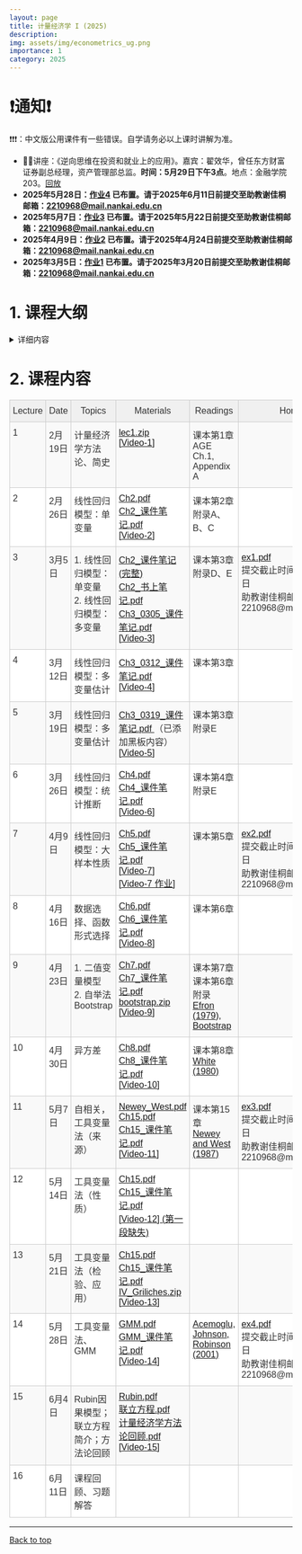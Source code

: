 ```yaml
---
layout: page
title: 计量经济学 I (2025)
description: 
img: assets/img/econometrics_ug.png
importance: 1
category: 2025
---
```


# ❗️通知❗️

❗️❗️❗️：中文版公用课件有一些错误。自学请务必以上课时讲解为准。
- 🎉🎉讲座：《逆向思维在投资和就业上的应用》。嘉宾：翟效华，曾任东方财富证券副总经理，资产管理部总监。**时间：5月29日下午3点**。地点：金融学院203。[回放](https://nankai.feishu.cn/minutes/obcnra7s5uf754fg3i9ypl4i?from=from_copylink)
- **2025年5月28日：[作业4](/assets/courses/econometrics_ug/ex4.pdf) 已布置。请于2025年6月11日前提交至助教谢佳桐邮箱：2210968@mail.nankai.edu.cn**
- **2025年5月7日：[作业3](/assets/courses/econometrics_ug/ex3.pdf) 已布置。请于2025年5月22日前提交至助教谢佳桐邮箱：2210968@mail.nankai.edu.cn**
- **2025年4月9日：[作业2](/assets/courses/econometrics_ug/ex2.pdf) 已布置。请于2025年4月24日前提交至助教谢佳桐邮箱：2210968@mail.nankai.edu.cn**
- **2025年3月5日：[作业1](/assets/courses/econometrics_ug/ex1.pdf) 已布置。请于2025年3月20日前提交至助教谢佳桐邮箱：2210968@mail.nankai.edu.cn**

# 1. 课程大纲

<details markdown="1">
  <summary> 详细内容 </summary>

这门课是计量经济学入门。本课程旨在帮助学生掌握使用统计方法分析经济数据的基本技能。课程内容涵盖经济学理论与实际数据之间的关系，重点介绍如何运用回归分析、假设检验等基本计量方法来理解经济现象。学生将学习如何构建和估计经济模型，分析经济变量之间的关系，检验模型的有效性。课程主要内容如下：

- 计量经济学方法论、简史
- 线性回归模型：单变量
- 线性回归模型：多变量
  - 模型估计
  - 统计推断
  - 大样本性质
  - 数据选择、函数形式选择
- 二值变量模型
- 异方差、自相关问题
- 工具变量法

如果时间允许，我将做一些扩展讨论，并简单介绍如何使用软件（如Stata、R、Python等）进行数据分析（AI时代这些变得更容易了）。考试内容将和其他班级统一。

## 教科书

伍尔德里奇 (2016). 计量经济学导论：现代观点（第6版）Wooldridge, J. M. (2016). 

Introductory econometrics: A modern approach (6th ed.). Cengage Learning.

参考书:
- 墙裂推荐 (简称AGE)：Kennedy, Peter (2008). A Guide to Econometrics. 6 edition. Malden, MA: Wiley-Blackwell
- Hayashi, F. (2000). Econometrics. Princeton University Press.
- Wooldridge, J. M. (2010). Econometric Analysis of Cross Section and Panel Data, 2nd ed.
- Angrist, J. D., and J. Pischke, 2009, Mostly Harmless Econometrics: An Empiricist's Companion. 1 edition. (Princeton University Press).

## 评分
- 5次作业, 30%
- 期末考试, 70%


**PLAGIARISM IS STRICTLY PROHIBITED. You may immediately fail the course if copy-pasting other's work.** Discussion is, of course, permitted.

**抄袭作业零容忍。抄袭他人作业可能会直接挂科。** 讨论、交流没有问题，但仍需自己完成。

</details>


# 2. 课程内容
<style type="text/css">
.tg  { 
    border-collapse:collapse;
    border-color:#ccc;
    border-spacing:0;
    width: 100%; /* Increase the width of the whole table */
    table-layout: auto; /* Adjusts based on content */
}
.tg td {
    background-color:#fff;
    border-color:#ccc;
    border-style:solid;
    border-width:1px;
    color:#333;
    font-family:Arial, sans-serif;
    font-size:16px;
    overflow:hidden;
    padding:10px 5px;
    word-break:normal;
}
.tg th {
    background-color:#f0f0f0;
    border-color:#ccc;
    border-style:solid;
    border-width:1px;
    color:#333;
    font-family:Arial, sans-serif;
    font-size:16px;
    font-weight:normal;
    overflow:hidden;
    padding:10px 5px;
    word-break:normal;
}
.tg .tg-v16d {
    background-color:#f9f9f9;
    border-color:#cccccc;
    text-align:left;
    vertical-align:top;
}
.tg .tg-65iu {
    border-color:#cccccc;
    text-align:left;
    vertical-align:top;
}
.tg .tg-o57c {
    border-color:#cccccc;
    text-align:center;
    vertical-align:top;
}
</style>
<table class="tg">
<colgroup>
<col style="width: 56px">
<col style="width: 70px">
<col style="width: 190px">
<col style="width: 180px">
<col style="width: 120px">
<col style="width: 80px">
</colgroup>
<thead>
  <tr>
    <th class="tg-o57c">Lecture</th>
    <th class="tg-o57c">Date</th>
    <th class="tg-o57c">Topics</th>
    <th class="tg-o57c">Materials</th>
    <th class="tg-o57c">Readings</th>
    <th class="tg-o57c">Homework</th>
  </tr>
</thead>
<tbody>
  <tr>
    <td class="tg-v16d">1</td>
    <td class="tg-v16d">2月19日</td>
    <td class="tg-v16d"> 计量经济学方法论、简史 </td>
    <td class="tg-v16d">
    <a href="/assets/courses/econometrics_ug/lec1.zip" target="_blank" rel="noopener noreferrer">lec1.zip </a>
    <br>
    <a href="https://nankai.feishu.cn/minutes/obcnthb369h1bh4p5b3kye49?from=from_copylink" target="_blank" rel="noopener noreferrer">[Video-1] </a>
    </td>
    <td class="tg-v16d">
      课本第1章 <br>
      AGE Ch.1, Appendix A
    </td>
    <td class="tg-v16d"></td>
  </tr>
  <tr>
    <td class="tg-65iu">2</td>
    <td class="tg-65iu">2月26日</td>
    <td class="tg-65iu"> 线性回归模型：单变量 </td>
    <td class="tg-65iu">
    <a href="/assets/courses/econometrics_ug/Chapter2.pdf" target="_blank" rel="noopener noreferrer">Ch2.pdf </a> <br>
    <a href="/assets/courses/econometrics_ug/Ch2_课件笔记.pdf" target="_blank" rel="noopener noreferrer">Ch2_课件笔记.pdf </a> <br>
    <a href="https://nankai.feishu.cn/minutes/obcnya21q76o6wf718953bh8?from=from_copylink" target="_blank" rel="noopener noreferrer">[Video-2] </a>
    </td>
    <td class="tg-65iu">
    课本第2章 <br> 附录A、B、C
    </td>
    <td class="tg-65iu">
    </td>
  </tr>
  <tr>
    <td class="tg-v16d">3</td>
    <td class="tg-v16d">3月5日</td>
    <td class="tg-v16d"> 1. 线性回归模型：单变量 <br> 2. 线性回归模型：多变量 </td>
    <td class="tg-v16d">
      <a href="/assets/courses/econometrics_ug/Ch2_课件笔记(完整).pdf" target="_blank" rel="noopener noreferrer">Ch2_课件笔记(完整) </a> <br>
      <a href="/assets/courses/econometrics_ug/Ch2_书上笔记.pdf" target="_blank" rel="noopener noreferrer">Ch2_书上笔记.pdf </a> <br>
      <a href="/assets/courses/econometrics_ug/Ch3_0305_课件笔记.pdf" target="_blank" rel="noopener noreferrer">Ch3_0305_课件笔记.pdf </a> <br>
      <a href="https://nankai.feishu.cn/minutes/obcn332pc2x4z4z233by68r3?from=from_copylink" target="_blank" rel="noopener noreferrer">[Video-3] </a>
    </td>
    <td class="tg-v16d">
      课本第3章 <br>
      附录D、E
    </td>
    <td class="tg-v16d">
      <a href="/assets/courses/econometrics_ug/ex1.pdf" target="_blank" rel="noopener noreferrer">ex1.pdf </a> <br>
      提交截止时间：2025年3月20日 <br>
      助教谢佳桐邮箱：2210968@mail.nankai.edu.cn
    </td>
  </tr>
  <tr>
    <td class="tg-65iu">4</td>
    <td class="tg-65iu">3月12日</td>
    <td class="tg-65iu"> 线性回归模型：多变量估计 </td>
    <td class="tg-65iu">
      <a href="/assets/courses/econometrics_ug/Ch3_0312_课件笔记.pdf" target="_blank" rel="noopener noreferrer">Ch3_0312_课件笔记.pdf </a> <br>
      <a href="https://nankai.feishu.cn/minutes/obcn8v136689v4lhijan7p91?from=from_copylink" target="_blank" rel="noopener noreferrer">[Video-4] </a>
    </td>
    <td class="tg-65iu">
      课本第3章
    </td>
    <td class="tg-65iu">
    </td>
  </tr>
  <tr>
    <td class="tg-v16d">5</td>
    <td class="tg-v16d">3月19日 </td>
    <td class="tg-v16d"> 线性回归模型：多变量估计 </td>
    <td class="tg-v16d">
      <a href="/assets/courses/econometrics_ug/Ch3_0319_课件笔记.pdf" target="_blank" rel="noopener noreferrer">Ch3_0319_课件笔记.pdf </a> （已添加黑板内容） <br>
      <a href="https://nankai.feishu.cn/minutes/obcndoah5z89tbhzks1c3zuc?from=from_copylink" target="_blank" rel="noopener noreferrer">[Video-5] </a>
    </td>
    <td class="tg-v16d">
      课本第3章 <br> 附录E
    </td>
    <td class="tg-v16d">
    </td>
  </tr>
  <tr>
    <td class="tg-65iu">6</td>
    <td class="tg-65iu">3月26日 </td>
    <td class="tg-65iu"> 线性回归模型：统计推断 </td>
    <td class="tg-65iu">
      <a href="/assets/courses/econometrics_ug/Ch4.pdf" target="_blank" rel="noopener noreferrer">Ch4.pdf </a> <br>
      <a href="/assets/courses/econometrics_ug/Ch4_课件笔记.pdf" target="_blank" rel="noopener noreferrer">Ch4_课件笔记.pdf </a> <br>
      <a href="https://nankai.feishu.cn/minutes/obcnih643ebe19o233h18646?from=from_copylink" target="_blank" rel="noopener noreferrer">[Video-6] </a> 
    </td>
    <td class="tg-65iu">
      课本第4章 <br>
      附录E
    </td>
    <td class="tg-65iu">
    </td>
  </tr>
  <tr>
    <td class="tg-v16d">7</td>
    <td class="tg-v16d">4月9日 </td>
    <td class="tg-v16d"> 线性回归模型：大样本性质 </td>
    <td class="tg-v16d">
    <a href="/assets/courses/econometrics_ug/Ch5.pdf" target="_blank" rel="noopener noreferrer">Ch5.pdf </a> <br>
    <a href="/assets/courses/econometrics_ug/Ch5_课件笔记.pdf" target="_blank" rel="noopener noreferrer">Ch5_课件笔记.pdf </a> <br>
    <a href="https://nankai.feishu.cn/minutes/obcnr3pb7y477b56t1g326u1?from=from_copylink" target="_blank" rel="noopener noreferrer">[Video-7] </a> <br>
    <a href="https://nankai.feishu.cn/minutes/obcnr56j1118o16cum6n1j8j?from=from_copylink" target="_blank" rel="noopener noreferrer">[Video-7 作业] </a>
    </td>
    <td class="tg-v16d">
    课本第5章
    </td>
    <td class="tg-v16d">
    <a href="/assets/courses/econometrics_ug/ex2.pdf" target="_blank" rel="noopener noreferrer">ex2.pdf </a> <br>
    提交截止时间：2025年4月24日 <br>
      助教谢佳桐邮箱：2210968@mail.nankai.edu.cn
    </td>
  </tr>
  <tr>
    <td class="tg-65iu">8</td>
    <td class="tg-65iu">4月16日 </td>
    <td class="tg-65iu">
    数据选择、函数形式选择 
    </td>
    <td class="tg-65iu">
    <a href="/assets/courses/econometrics_ug/Ch6.pdf" target="_blank" rel="noopener noreferrer">Ch6.pdf </a> <br>
    <a href="/assets/courses/econometrics_ug/Ch6_课件笔记.pdf" target="_blank" rel="noopener noreferrer">Ch6_课件笔记.pdf </a> <br>
    <a href="https://nankai.feishu.cn/minutes/obcnwyjdp132s3x8um5iortq?from=from_copylink" target="_blank" rel="noopener noreferrer">[Video-8] </a>
    </td>
    <td class="tg-65iu">
    课本第6章
    </td>
    <td class="tg-65iu">
    </td>
  </tr>
  <tr>
    <td class="tg-v16d">9</td>
    <td class="tg-v16d">4月23日</td>
    <td class="tg-v16d">
    1. 二值变量模型 <br>
    2. 自举法 Bootstrap
    </td>
    <td class="tg-v16d">
    <a href="/assets/courses/econometrics_ug/Ch7.pdf" target="_blank" rel="noopener noreferrer">Ch7.pdf </a> <br>
    <a href="/assets/courses/econometrics_ug/Ch7_课件笔记.pdf" target="_blank" rel="noopener noreferrer">Ch7_课件笔记.pdf </a> <br>
    <a href="/assets/courses/quant_2025/lec8/bootstrap.zip" target="_blank" rel="noopener noreferrer">bootstrap.zip</a> <br>
    <a href="https://nankai.feishu.cn/minutes/obcn2o2g1ux1a7jyweac8p64?from=from_copylink" target="_blank" rel="noopener noreferrer">[Video-9]</a> 
    </td>
    <td class="tg-v16d">
    课本第7章 <br>
    课本第6章附录 <br>
    <a href="https://link.springer.com/chapter/10.1007/978-1-4612-4380-9_41" target="_blank" rel="noopener noreferrer">Efron (1979), Bootstrap</a> 
    </td>
    <td class="tg-v16d"> </td>
  </tr>
  <tr>
    <td class="tg-65iu">10</td>
    <td class="tg-65iu">4月30日</td>
    <td class="tg-65iu">
    异方差
    </td>
    <td class="tg-65iu">
    <a href="/assets/courses/econometrics_ug/Ch8.pdf" target="_blank" rel="noopener noreferrer">Ch8.pdf </a> <br>
    <a href="/assets/courses/econometrics_ug/Ch8_课件笔记.pdf" target="_blank" rel="noopener noreferrer">Ch8_课件笔记.pdf </a> <br>
    <a href="https://nankai.feishu.cn/minutes/obcn7h668j4dz46nsavy82a9?from=from_copylink" target="_blank" rel="noopener noreferrer">[Video-10]</a>
    </td>
    <td class="tg-65iu">
    课本第8章 <br>
    <a href="https://www.jstor.org/stable/1912934" target="_blank" rel="noopener noreferrer">White (1980)</a>
    </td>
    <td class="tg-65iu"> </td>
  </tr>
  <tr>
    <td class="tg-v16d">11</td>
    <td class="tg-v16d">5月7日</td>
    <td class="tg-v16d">
    自相关，工具变量法（来源）
    </td>
    <td class="tg-v16d">
    <a href="/assets/courses/econometrics_ug/Newey_West.pdf" target="_blank" rel="noopener noreferrer">Newey_West.pdf </a> <br>
    <a href="/assets/courses/econometrics_ug/Ch15.pdf" target="_blank" rel="noopener noreferrer">Ch15.pdf </a> <br>
    <a href="/assets/courses/econometrics_ug/Ch15_课件笔记.pdf" target="_blank" rel="noopener noreferrer">Ch15_课件笔记.pdf </a> <br>
    <a href="https://nankai.feishu.cn/minutes/obcnca9udn6v6by4ei71ty23?from=from_copylink" rel="noopener noreferrer"> [Video-11] </a> 
    </td>
    <td class="tg-v16d">
    课本第15章 <br>
    <a href="https://www.jstor.org/stable/1913610" rel="noopener noreferrer"> Newey and West (1987) </a> 
    </td>
    <td class="tg-v16d"> 
    <a href="/assets/courses/econometrics_ug/ex3.pdf" target="_blank" rel="noopener noreferrer">ex3.pdf </a> <br>
    提交截止时间：2025年5月22日 <br>
      助教谢佳桐邮箱：2210968@mail.nankai.edu.cn
    </td>
  </tr>
  <tr>
    <td class="tg-65iu">12</td>
    <td class="tg-65iu">5月14日</td>
    <td class="tg-65iu">
    工具变量法（性质）
    </td>
    <td class="tg-65iu">
    <a href="/assets/courses/econometrics_ug/Ch15.pdf" target="_blank" rel="noopener noreferrer">Ch15.pdf </a> <br>
    <a href="/assets/courses/econometrics_ug/Ch15_课件笔记.pdf" target="_blank" rel="noopener noreferrer">Ch15_课件笔记.pdf </a> <br>
    <a href="https://nankai.feishu.cn/minutes/obcng4347ulz9u9e26vs53hj?from=from_copylink" rel="noopener noreferrer"> [Video-12] (第一段缺失) </a> 
    </td>
    <td class="tg-65iu">
    </td>
    <td class="tg-65iu"> </td>
  </tr>
  <tr>
    <td class="tg-v16d">13</td>
    <td class="tg-v16d">5月21日</td>
    <td class="tg-v16d">
    工具变量法（检验、应用）
    </td>
    <td class="tg-v16d">
    <a href="/assets/courses/econometrics_ug/Ch15.pdf" target="_blank" rel="noopener noreferrer">Ch15.pdf </a> <br>
    <a href="/assets/courses/econometrics_ug/Ch15_课件笔记.pdf" target="_blank" rel="noopener noreferrer">Ch15_课件笔记.pdf </a> <br>
    <a href="/assets/courses/econometrics_ug/IV_Griliches.zip" target="_blank" rel="noopener noreferrer">IV_Griliches.zip</a> <br>
    <a href="https://nankai.feishu.cn/minutes/obcnlv529744529kshg4lud7?from=from_copylink" rel="noopener noreferrer"> [Video-13] </a> 
    </td>
    <td class="tg-v16d">
    </td>
    <td class="tg-v16d"> </td>
  </tr>
  <tr>
    <td class="tg-65iu">14</td>
    <td class="tg-65iu">5月28日</td>
    <td class="tg-65iu">
    工具变量法、GMM
    </td>
    <td class="tg-65iu">
    <a href="/assets/courses/econometrics_ug/GMM.pdf" target="_blank" rel="noopener noreferrer">GMM.pdf </a> <br>
    <a href="/assets/courses/econometrics_ug/GMM_课件笔记.pdf" target="_blank" rel="noopener noreferrer">GMM_课件笔记.pdf </a> <br>
    <a href="https://nankai.feishu.cn/minutes/obcnqs2vz5suq5s4y94oyi5i?from=from_copylink" target="_blank" rel="noopener noreferrer">[Video-14]</a>
    </td>
    <td class="tg-65iu">
    <a href="https://www.aeaweb.org/articles?id=10.1257%2Faer.91.5.1369&ref=marionomics-economia-y-ciencia-de-datos" rel="noopener noreferrer"> Acemoglu, Johnson, Robinson (2001) </a> 
    </td>
    <td class="tg-65iu"> 
    <a href="/assets/courses/econometrics_ug/ex4.pdf" target="_blank" rel="noopener noreferrer">ex4.pdf </a> <br>
    提交截止时间：2025年6月11日 <br>
      助教谢佳桐邮箱：2210968@mail.nankai.edu.cn
    </td>
  </tr>
  <tr>
    <td class="tg-v16d">15</td>
    <td class="tg-v16d">6月4日</td>
    <td class="tg-v16d">
    Rubin因果模型；联立方程简介；方法论回顾
    </td>
    <td class="tg-v16d">
    <a href="/assets/courses/econometrics_ug/Rubin's causal model.pdf" target="_blank" rel="noopener noreferrer">Rubin.pdf </a> <br>
    <a href="/assets/courses/econometrics_ug/第24章-联立方程模型 pages 1 - 14.pdf" target="_blank" rel="noopener noreferrer">联立方程.pdf </a> <br>
    <a href="/assets/courses/econometrics_ug/方法论回顾.pdf" target="_blank" rel="noopener noreferrer">计量经济学方法论回顾.pdf </a> <br>
    <a href="https://nankai.feishu.cn/minutes/obcnvh1g5sgximw14c21m2dr?from=from_copylink" target="_blank" rel="noopener noreferrer">[Video-15]</a>
    </td>
    <td class="tg-v16d">
    </td>
    <td class="tg-v16d"> </td>
  </tr>
  <tr>
    <td class="tg-65iu">16</td>
    <td class="tg-65iu">6月11日</td>
    <td class="tg-65iu">
    课程回顾、习题解答
    </td>
    <td class="tg-65iu">
    </td>
    <td class="tg-65iu">
    </td>
    <td class="tg-65iu"> </td>
  </tr>
</tbody>
</table>

-----
[Back to top](#)